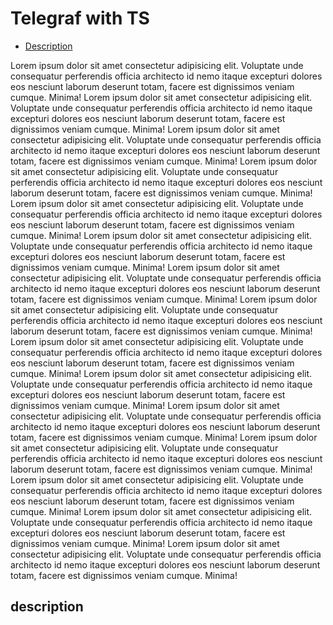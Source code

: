 # Telegraf with TS

- [Description](#description)

Lorem ipsum dolor sit amet consectetur adipisicing elit. Voluptate unde consequatur perferendis officia architecto id nemo itaque excepturi dolores eos nesciunt laborum deserunt totam, facere est dignissimos veniam cumque. Minima!
Lorem ipsum dolor sit amet consectetur adipisicing elit. Voluptate unde consequatur perferendis officia architecto id nemo itaque excepturi dolores eos nesciunt laborum deserunt totam, facere est dignissimos veniam cumque. Minima!
Lorem ipsum dolor sit amet consectetur adipisicing elit. Voluptate unde consequatur perferendis officia architecto id nemo itaque excepturi dolores eos nesciunt laborum deserunt totam, facere est dignissimos veniam cumque. Minima!
Lorem ipsum dolor sit amet consectetur adipisicing elit. Voluptate unde consequatur perferendis officia architecto id nemo itaque excepturi dolores eos nesciunt laborum deserunt totam, facere est dignissimos veniam cumque. Minima!
Lorem ipsum dolor sit amet consectetur adipisicing elit. Voluptate unde consequatur perferendis officia architecto id nemo itaque excepturi dolores eos nesciunt laborum deserunt totam, facere est dignissimos veniam cumque. Minima!
Lorem ipsum dolor sit amet consectetur adipisicing elit. Voluptate unde consequatur perferendis officia architecto id nemo itaque excepturi dolores eos nesciunt laborum deserunt totam, facere est dignissimos veniam cumque. Minima!
Lorem ipsum dolor sit amet consectetur adipisicing elit. Voluptate unde consequatur perferendis officia architecto id nemo itaque excepturi dolores eos nesciunt laborum deserunt totam, facere est dignissimos veniam cumque. Minima!
Lorem ipsum dolor sit amet consectetur adipisicing elit. Voluptate unde consequatur perferendis officia architecto id nemo itaque excepturi dolores eos nesciunt laborum deserunt totam, facere est dignissimos veniam cumque. Minima!
Lorem ipsum dolor sit amet consectetur adipisicing elit. Voluptate unde consequatur perferendis officia architecto id nemo itaque excepturi dolores eos nesciunt laborum deserunt totam, facere est dignissimos veniam cumque. Minima!
Lorem ipsum dolor sit amet consectetur adipisicing elit. Voluptate unde consequatur perferendis officia architecto id nemo itaque excepturi dolores eos nesciunt laborum deserunt totam, facere est dignissimos veniam cumque. Minima!
Lorem ipsum dolor sit amet consectetur adipisicing elit. Voluptate unde consequatur perferendis officia architecto id nemo itaque excepturi dolores eos nesciunt laborum deserunt totam, facere est dignissimos veniam cumque. Minima!
Lorem ipsum dolor sit amet consectetur adipisicing elit. Voluptate unde consequatur perferendis officia architecto id nemo itaque excepturi dolores eos nesciunt laborum deserunt totam, facere est dignissimos veniam cumque. Minima!
Lorem ipsum dolor sit amet consectetur adipisicing elit. Voluptate unde consequatur perferendis officia architecto id nemo itaque excepturi dolores eos nesciunt laborum deserunt totam, facere est dignissimos veniam cumque. Minima!
Lorem ipsum dolor sit amet consectetur adipisicing elit. Voluptate unde consequatur perferendis officia architecto id nemo itaque excepturi dolores eos nesciunt laborum deserunt totam, facere est dignissimos veniam cumque. Minima!
Lorem ipsum dolor sit amet consectetur adipisicing elit. Voluptate unde consequatur perferendis officia architecto id nemo itaque excepturi dolores eos nesciunt laborum deserunt totam, facere est dignissimos veniam cumque. Minima!

## description